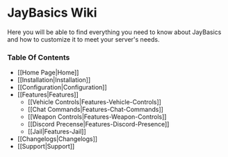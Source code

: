 # JayBasics Wiki

Here you will be able to find everything you need to know about JayBasics and how to customize it to meet your server's needs.

### Table Of Contents

 - [[Home Page|Home]]
 - [[Installation|Installation]]
 - [[Configuration|Configuration]]
 - [[Features|Features]]
	 - [[Vehicle Controls|Features-Vehicle-Controls]]
	 - [[Chat Commands|Features-Chat-Commands]]
	 - [[Weapon Controls|Features-Weapon-Controls]]
	 - [[Discord Precense|Features-Discord-Presence]]
	 - [[Jail|Features-Jail]]
 - [[Changelogs|Changelogs]]
 - [[Support|Support]]
